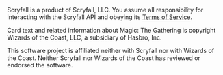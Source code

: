 Scryfall is a product of Scryfall, LLC. You assume all responsibility for interacting with the
Scryfall API and obeying its [Terms of Service][scryfall-terms].

  [scryfall-terms]: https://scryfall.com/docs/terms

Card text and related information about Magic: The Gathering is copyright Wizards of the Coast,
LLC, a subsidiary of Hasbro, Inc.

This software project is affiliated neither with Scryfall nor with Wizards of the Coast. Neither
Scryfall nor Wizards of the Coast has reviewed or endorsed the software.
